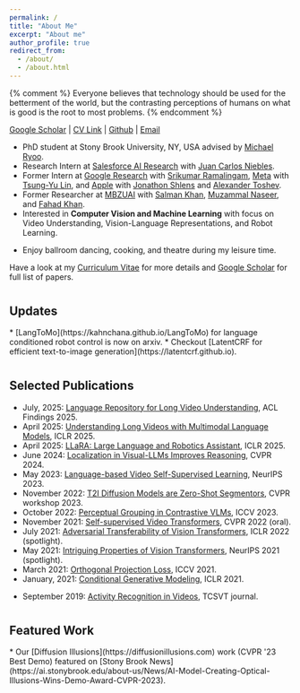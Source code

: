 ```yaml
---
permalink: /
title: "About Me"
excerpt: "About me"
author_profile: true
redirect_from: 
  - /about/
  - /about.html
---
```


{% comment %} 
Everyone believes that technology should be used for the betterment of the world, but the contrasting perceptions of 
humans on what is good is the root to most problems.
{% endcomment %}

[Google Scholar](https://scholar.google.com/citations?user=K2WBZTwAAAAJ) |
[CV Link](https://kahnchana.github.io/files/KR_academic_cv.pdf) |
[Github](https://github.com/kahnchana) |
[Email](mailto:kranasinghe@cs.stonybrook.edu)

* PhD student at Stony Brook University, NY, USA advised by [Michael Ryoo](http://michaelryoo.com/).
* Research Intern at [Salesforce AI Research](https://www.salesforceairesearch.com) 
  with [Juan Carlos Niebles](https://scholar.google.com/citations?user=hqNhUCYAAAAJ).
* Former Intern at [Google Research](https://research.google) with [Srikumar Ramalingam](https://users.cs.utah.edu/~srikumar), 
  [Meta](https://research.facebook.com) with [Tsung-Yu Lin](https://scholar.google.com/citations?user=KyToxZoAAAAJ&hl=en), 
  and [Apple](https://machinelearning.apple.com) with [Jonathon Shlens](https://scholar.google.com/citations?&user=sm1q2bYAAAAJ) and [Alexander Toshev](https://sites.google.com/view/alextoshev).
* Former Researcher at [MBZUAI](https://mbzuai.ac.ae/) with [Salman Khan](https://salman-h-khan.github.io/), [Muzammal Naseer](https://muzammal-naseer.netlify.app/), and [Fahad Khan](https://scholar.google.es/citations?user=zvaeYnUAAAAJ&hl=en).
* Interested in **Computer Vision and Machine Learning** with focus on
Video Understanding, Vision-Language Representations, and Robot Learning. 
<!-- * B.Sc. from [University of Moratuwa](https://uom.lk) (graduated 2020), with
  <a href="https://github.com/kahnchana/fyp_report/blob/master/main/thesis.pdf" target="_blank">thesis</a>
  on Multi-Object Tracking and Panoptic Segmentation advised by 
  [Ranga Rodrigo](http://ranga.staff.uom.lk) and [Sadeep Jayasumana](http://www.robots.ox.ac.uk/~sadeep/). -->
* Enjoy ballroom dancing, cooking, and theatre during my leisure time. 

Have a look at my [Curriculum Vitae](https://kahnchana.github.io/files/KR_academic_cv.pdf) for more details and
[Google Scholar](https://scholar.google.com/citations?user=K2WBZTwAAAAJ) for full list of papers. 


<h2 style="margin-top: 40px;"> Updates </h2>
* [LangToMo](https://kahnchana.github.io/LangToMo) for language conditioned robot control is now on arxiv. 
* Checkout [LatentCRF for efficient text-to-image generation](https://latentcrf.github.io).
 

<h2 style="margin-top: 40px;"> Selected Publications </h2>

* July, 2025: [Language Repository for Long Video Understanding](https://arxiv.org/abs/2403.14622), ACL Findings 2025.
* April 2025: [Understanding Long Videos with Multimodal Language Models](https://arxiv.org/abs/2403.16998), ICLR 2025.   
* April 2025: [LLaRA: Large Language and Robotics Assistant](https://arxiv.org/abs/2406.20095), ICLR 2025.
* June 2024: [Localization in Visual-LLMs Improves Reasoning](https://arxiv.org/abs/2404.07449), CVPR 2024.
* May 2023: [Language-based Video Self-Supervised Learning](https://arxiv.org/abs/2307.10922), NeurIPS 2023. 
* November 2022: [T2I Diffusion Models are Zero-Shot Segmentors](https://arxiv.org/abs/2211.13224), CVPR workshop 2023.
* October 2022: [Perceptual Grouping in Contrastive VLMs](https://arxiv.org/abs/2210.09996), ICCV 2023.
* November 2021: [Self-supervised Video Transformers](https://arxiv.org/abs/2112.01514), CVPR 2022 (oral).
* July 2021: [Adversarial Transferability of Vision Transformers](https://openreview.net/forum?id=D6nH3719vZy&noteId=y7gMoMUg72R), ICLR 2022 (spotlight).
* May 2021: [Intriguing Properties of Vision Transformers](https://arxiv.org/abs/2105.10497), NeurIPS 2021 (spotlight).
* March 2021: [Orthogonal Projection Loss](https://arxiv.org/abs/2103.14021), ICCV 2021.
* January, 2021: [Conditional Generative Modeling](https://openreview.net/forum?id=VJnrYcnRc6), ICLR 2021.
<!-- * September, 2020: [Panoptic Segmentation](https://www.bmvc2020-conference.com/conference/papers/paper_0184.html), BMVC 2020 (oral).  -->
* September 2019: [Activity Recognition in Videos](https://ieeexplore.ieee.org/document/8060555), TCSVT journal. 


<h2 style="margin-top: 40px;"> Featured Work </h2>
* Our [Diffusion Illusions](https://diffusionillusions.com) work (CVPR '23 Best Demo) featured on [Stony Brook News](https://ai.stonybrook.edu/about-us/News/AI-Model-Creating-Optical-Illusions-Wins-Demo-Award-CVPR-2023).